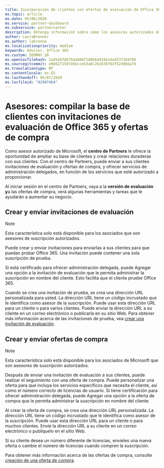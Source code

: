 ```yaml
---
title: Incorporación de clientes con ofertas de evaluación de Office 365
ms.topic: article
ms.date: 05/06/2020
ms.service: partner-dashboard
ms.subservice: partnercenter
description: Obtenga información sobre cómo los asesores autorizados de Microsoft pueden crecer sus suscripciones de Office 365. Crear y enviar invitaciones de evaluación de Office 365 y ofertas de compra a los clientes.
author: LauraBrenner
ms.author: labrenne
ms.localizationpriority: medium
keywords: Advisor, Office 365
ms.custom: SEOMAY.20
ms.openlocfilehash: 2a45e6fdbf64a888f2d8b6a934e14ad33f3647b6
ms.sourcegitcommit: e9b627159745bcce53a8c2b1676f63f5249bba76
ms.translationtype: MT
ms.contentlocale: es-ES
ms.lasthandoff: 05/07/2020
ms.locfileid: "82907464"
---
```

# <a name="advisors-build-your-client-base-with-office-365-trial-invitations-and-purchase-offers"></a>Asesores: compilar la base de clientes con invitaciones de evaluación de Office 365 y ofertas de compra

Como asesor autorizado de Microsoft, el **centro de Partners** le ofrece la oportunidad de ampliar su base de clientes y crear relaciones duraderas con sus clientes. Con el centro de Partners, puede enviar a sus clientes invitaciones de evaluación y ofertas de compra, y ofrecer servicios de administración delegados, en función de los servicios que esté autorizado a proporcionar.

Al iniciar sesión en el centro de Partners, vaya a la **versión de evaluación y**a las ofertas de compra, verá algunas herramientas y tareas que le ayudarán a aumentar su negocio.

## <a name="create-and-send-trial-invitations"></a>Crear y enviar invitaciones de evaluación

> [!NOTE]
> Esta característica solo está disponible para los asociados que son asesores de suscripción autorizados.

Puede crear y enviar invitaciones para enviarlas a sus clientes para que puedan probar Office 365. Una invitación puede contener una sola suscripción de prueba.

Si está certificado para ofrecer administración delegada, puede Agregar una opción a la invitación de evaluación que le permita administrar la suscripción en nombre del cliente. Esto facilita que el cliente pruebe Office 365.

Cuando se crea una invitación de prueba, se crea una dirección URL personalizada para usted. La dirección URL tiene un código incrustado que le identifica como asesor de la suscripción. Puede usar esta dirección URL para un cliente o para varios clientes. Puede enviar la dirección URL a su cliente en un correo electrónico o publicarla en su sitio Web.
Para obtener más información acerca de las invitaciones de prueba, vea [crear una invitación de evaluación](advisors-create-a-trial-invitation.md).

## <a name="create-and-send-purchase-offers"></a>Crear y enviar ofertas de compra

> [!NOTE]
> Esta característica solo está disponible para los asociados de Microsoft que son asesores de suscripción autorizados.

Después de enviar una invitación de evaluación a sus clientes, puede realizar el seguimiento con una oferta de compra. Puede personalizar una oferta para que incluya los servicios específicos que necesita el cliente, así como el número correcto de licencias de usuario. Si tiene certificación para ofrecer administración delegada, puede Agregar una opción a la oferta de compra que le permita administrar la suscripción en nombre del cliente.

Al crear la oferta de compra, se crea una dirección URL personalizada. La dirección URL tiene un código incrustado que le identifica como asesor de la suscripción. Puede usar esta dirección URL para un cliente o para muchos clientes. Envíe la dirección URL a su cliente en un correo electrónico o publíquelo en el sitio Web.

Si su cliente desea un número diferente de licencias, envíeles una nueva oferta o cambie el número de licencias cuando compren la suscripción.

Para obtener más información acerca de las ofertas de compra, consulte [creación de una oferta de compra](advisor-create-a-purchase-offer.md).